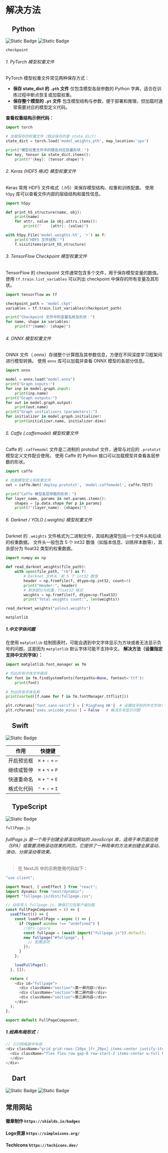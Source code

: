 # 解决方法

## <img src="https://img.icons8.com/?size=100&id=13441&format=png&color=000000" width="15"> Python

![Static Badge](https://img.shields.io/badge/PyCharm-white?style=social&logo=pycharm) ![Static Badge](https://img.shields.io/badge/PyTorch-white?style=social&logo=pytorch)

`checkpoint`

###### 1. PyTorch 模型权重文件

PyTorch 模型权重文件常见两种保存方式：

* **保存 state\_dict 的 `.pth` 文件**
  仅包含模型各层参数的 Python 字典，适合在训练过程中断点恢复或加载权重。
* **保存整个模型的 `.pt` 文件**
  包含模型结构与参数，便于部署和推理，但加载时通常需要对应的模型定义代码。

**查看权重结构示例代码：**

```python
import torch

# 加载保存的权重文件（假设保存的是 state_dict）
state_dict = torch.load('model_weights.pth', map_location='cpu')

print("模型权重文件中的键及对应张量形状：")
for key, tensor in state_dict.items():
    print(f"{key}: {tensor.shape}")
```

###### 2. Keras (HDF5 格式) 模型权重文件

Keras 常用 HDF5 文件格式（.h5）来保存模型结构、权重和训练配置。
使用 `h5py` 库可以查看文件内部的层级结构和属性信息。

```python
import h5py

def print_h5_structure(name, obj):
    print(name)
    for attr, value in obj.attrs.items():
        print(f"    {attr}: {value}")

with h5py.File('model_weights.h5', 'r') as f:
    print("HDF5 文件结构：")
    f.visititems(print_h5_structure)
```

###### 3. TensorFlow Checkpoint 模型权重文件

TensorFlow 的 checkpoint 文件通常包含多个文件，用于保存模型变量的数值。
使用 `tf.train.list_variables` 可以列出 checkpoint 中保存的所有变量及其形状。

```python
import tensorflow as tf

checkpoint_path = 'model.ckpt'
variables = tf.train.list_variables(checkpoint_path)

print("Checkpoint 文件中的变量名称及形状：")
for name, shape in variables:
    print(f"{name}: {shape}")
```

###### 4. ONNX 模型权重文件

ONNX 文件（.onnx）存储整个计算图及其参数信息，方便在不同深度学习框架间进行模型转换。
使用 `onnx` 库可以加载并查看 ONNX 模型的各部分信息。

```python
import onnx

model = onnx.load("model.onnx")
print("Graph inputs:")
for inp in model.graph.input:
    print(inp.name)
print("Graph outputs:")
for out in model.graph.output:
    print(out.name)
print("Graph initializers (parameters):")
for initializer in model.graph.initializer:
    print(initializer.name, initializer.dims)
```

###### 5. Caffe (.caffemodel) 模型权重文件

Caffe 的 `.caffemodel` 文件是二进制的 protobuf 文件，通常与对应的 `.prototxt` 模型定义文件配合使用。
使用 Caffe 的 Python 接口可以加载模型并查看各层参数的形状。

```python
import caffe

# 加载模型定义和权重文件
net = caffe.Net('deploy.prototxt', 'model.caffemodel', caffe.TEST)

print("Caffe 模型各层参数的形状：")
for layer_name, params in net.params.items():
    shapes = [p.data.shape for p in params]
    print(f"{layer_name}: {shapes}")
```

###### 6. Darknet / YOLO (.weights) 模型权重文件

Darknet 的 `.weights` 文件格式为二进制文件，其结构通常包括一个文件头和后续的权重数据。
文件头一般包含 5 个 int32 数值（如版本信息、训练样本数等），其余部分为 float32 类型的权重数据。

```python
import numpy as np

def read_darknet_weights(file_path):
    with open(file_path, "rb") as f:
        # Darknet 文件头：前 5 个 int32 数值
        header = np.fromfile(f, dtype=np.int32, count=5)
        print("Header:", header)
        # 剩余部分为权重，float32 格式
        weights = np.fromfile(f, dtype=np.float32)
        print("Total weights count:", len(weights))

read_darknet_weights("yolov3.weights")
```

`matplotlib`

##### 1.中文字体问题

在使用 `matplotlib` 绘制图表时，可能会遇到中文字体显示为方块或者无法显示负号的问题。这是因为 `matplotlib` 默认字体可能不支持中文。
**解决方法（设置指定支持中文的字体）：**

```python
import matplotlib.font_manager as fm

# 列出所有字体文件路径
for font in fm.findSystemFonts(fontpaths=None, fontext='ttf'):
    print(font)
    
# 列出所有字体名称
print(sorted([f.name for f in fm.fontManager.ttflist]))

plt.rcParams['font.sans-serif'] = ['PingFang HK']  # 设置找寻到的中文字体为
plt.rcParams['axes.unicode_minus'] = False   # 解决负号显示问题
```

## <img src="https://img.icons8.com/?size=100&id=24465&format=png&color=000000" width="15"> Swift

![Static Badge](https://img.shields.io/badge/Xcode-white?style=social&logo=Xcode)

| 作用         | 快捷键                             |
| ------------- | --------------------------------- |
| 开启预览框      | `⌘` + `⇧` + `↩︎`                      |
| 继续或暂停      | `⌘` + `⌥` + `P`                      |
| 快速重命名      | `⌘` + `⌃` + `E`                      |
| 格式化代码      | `⌃` + `⇧` + `I`                      |

## <img src="https://img.icons8.com/?size=100&id=uJM6fQYqDaZK&format=png&color=000000" width="15"> TypeScript

![Static Badge](https://img.shields.io/badge/VSCodium-white?style=social&logo=vscodium)

`fullPage.js`

###### fullPage.js 是一个用于创建全屏滚动网站的 JavaScript 库，适用于单页面应用（SPA）或需要流畅滚动效果的网页。它提供了一种简单的方法来创建全屏滚动、滑动、分屏滚动等效果。

> 在 NextJS 中的示例使用代码如下：

```typescript
"use client";

import React, { useEffect } from "react";
import dynamic from "next/dynamic";
import "fullpage.js/dist/fullpage.css";

// 动态导入 fullpage.js，确保它只在客户端加载
const FullPageComponent = () => {
  useEffect(() => {
    const loadFullPage = async () => {
      if (typeof window !== "undefined") {
        //@ts-ignore
        const fullpage = (await import("fullpage.js")).default;
        new fullpage("#fullpage", {
          // 配置选项
        });
      }
    };

    loadFullPage();
  }, []);

  return (
    <div id="fullpage">
      <div className="section">第一屏内容</div>
      <div className="section">第二屏内容</div>
      <div className="section">第三屏内容</div>
    </div>
  );
};

export default FullPageComponent;

```

##### 1.经典布局形式：

```typescript
// 三行网格居中布局
<div className="grid grid-rows-[20px_1fr_20px] items-center justify-items-center min-h-screen p-8 pb-20 gap-16">
  <div className="flex flex-row gap-8 row-start-2 items-center w-full h-full">
  </div>
</div>
```

## <img src="https://img.icons8.com/?size=100&id=7AFcZ2zirX6Y&format=png&color=000000" width="15"> Dart

![Static Badge](https://img.shields.io/badge/Intellij_IDEA-white?style=social&logo=intellijidea) ![Static Badge](https://img.shields.io/badge/Flutter-white?style=social&logo=flutter)

## 常用网站

#### 徽章制作 `https://shields.io/badges`

#### Logo资源 `https://simpleicons.org/`

#### TechIcons `https://techicons.dev/`
